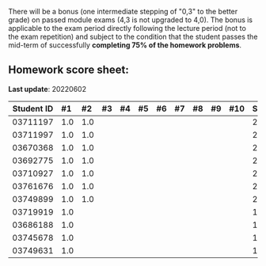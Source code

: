 There will be a bonus (one intermediate stepping of "0,3" to the better grade) on passed module exams (4,3 is not upgraded to 4,0). The bonus is applicable to the exam period directly following the lecture period (not to the exam repetition) and subject to the condition that the student passes the mid-term of successfully **completing 75% of the homework problems**.


## Homework score sheet:

**Last update**: 20220602

| Student ID | #1   | #2   | #3   | #4   | #5   | #6   | #7   | #8   | #9   | #10  | Sum  |
| ---------- | :--- | :--- | :--- | :--- | :--- | :--- | :--- | :--- | :--- | :--- | :--- |
| 03711197   | 1.0  | 1.0  |      |      |      |      |      |      |      |      | 2.0  |
| 03711997   | 1.0  | 1.0  |      |      |      |      |      |      |      |      | 2.0  |
| 03670368   | 1.0  | 1.0  |      |      |      |      |      |      |      |      | 2.0  |
| 03692775   | 1.0  | 1.0  |      |      |      |      |      |      |      |      | 2.0  |
| 03710927   | 1.0  | 1.0  |      |      |      |      |      |      |      |      | 2.0  |
| 03761676   | 1.0  | 1.0  |      |      |      |      |      |      |      |      | 2.0  |
| 03749899   | 1.0  | 1.0  |      |      |      |      |      |      |      |      | 2.0  |
| 03719919   | 1.0  |      |      |      |      |      |      |      |      |      | 1.0  |
| 03686188   | 1.0  |      |      |      |      |      |      |      |      |      | 1.0  |
| 03745678   | 1.0  |      |      |      |      |      |      |      |      |      | 1.0  |
| 03749631   | 1.0  |      |      |      |      |      |      |      |      |      | 1.0  |


